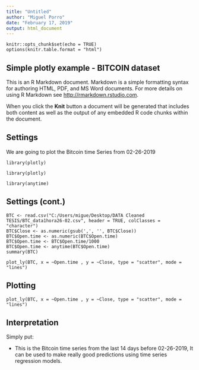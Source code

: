 ```yaml
---
title: "Untitled"
author: "Miguel Porro"
date: "February 17, 2019"
output: html_document
---
```




```{r setup, include=FALSE}
knitr::opts_chunk$set(echo = TRUE)
options(knitr.table.format = "html") 
```

Simple plotly example - BITCOIN  dataset
----
This is an R Markdown document. 
Markdown is a simple formatting syntax for authoring HTML, PDF, and MS Word documents. For more details on using R Markdown see <http://rmarkdown.rstudio.com>.

When you click the **Knit** button a document will be generated that includes both content as well as the output of any embedded R code chunks within the document. 



Settings
----
We are going to plot the Bitcoin time Series from 02-26-2019
```{r, eval=FALSE}
library(plotly)
```
```{r, echo=FALSE}
library(plotly)
```
```{r, echo=FALSE}
library(anytime)
```


Settings (cont.)
----
```{r, echo=TRUE}
BTC <- read.csv("C:/Users/migue/Desktop/DATA Cleaned TESIS/BTC_data1hora26-02.csv", header = TRUE, colClasses = "character")
BTC$Close <- as.numeric(gsub(',', '', BTC$Close))
BTC$Open.time <- as.numeric(BTC$Open.time)
BTC$Open.time <- BTC$Open.time/1000
BTC$Open.time <- anytime(BTC$Open.time)
summary(BTC)
```

```{r , eval=FALSE}
plot_ly(BTC, x = ~Open.time , y = ~Close, type = "scatter", mode = "lines")
```


Plotting
----
```{r , echo=FALSE}
plot_ly(BTC, x = ~Open.time , y = ~Close, type = "scatter", mode = "lines")
```

Interpretation
----
Simply put: 

- This is the Bitcoin time series from the last 14 days before 02-26-2019, It can be used to make really good predictions using time series regression models.
